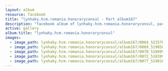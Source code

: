 ```yaml
---
layout: album
resource: facebook
title: "lynhaky.hcm.romania.honoraryconsul - Part album167"
description: "facebook album of lynhaky.hcm.romania.honoraryconsul, part album167."
active: gallery
album-title: "lynhaky.hcm.romania.honoraryconsul"
images:
  - image_path: lynhaky.hcm.romania.honoraryconsul/album167/0064_522578177_1279440846873206_2561334980108965083_n.jpg
  - image_path: lynhaky.hcm.romania.honoraryconsul/album167/0069_519050962_1279440670206557_8499490146208263594_n.jpg
  - image_path: lynhaky.hcm.romania.honoraryconsul/album167/0070_518999276_1279440620206562_2497465601076174740_n.jpg
  - image_path: lynhaky.hcm.romania.honoraryconsul/album167/0072_518399460_1279440553539902_4306502862526365240_n.jpg
  - image_path: lynhaky.hcm.romania.honoraryconsul/album167/0077_519816462_1279440383539919_6135115099617693545_n.jpg
---
```

